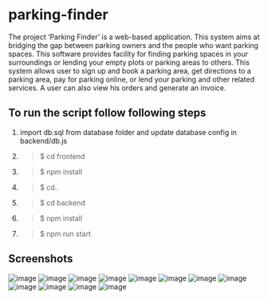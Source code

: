 # parking-finder
The project ‘Parking Finder’ is a web-based application. This system aims at bridging the gap between parking owners and the people who want parking spaces. This software provides facility for finding parking spaces in your surroundings or lending your empty plots or parking areas to others. This system allows user to sign up and book a parking area, get directions to a parking area, pay for parking online, or lend your parking and other related services. A user can also view his orders and generate an invoice. 

## To run the script follow following steps

1. import db.sql from database folder and update database config in backend/db.js 
2. >$ cd frontend
3. >$ npm install
4. >$ cd..
5. >$ cd backend
6. >$ npm install

7. >$ npm run start

## Screenshots
![image](https://user-images.githubusercontent.com/39465859/127919763-34edb11b-4b88-4de1-b9da-6fd36357b925.png)
![image](https://user-images.githubusercontent.com/39465859/127919811-831cabda-36ff-41ce-9557-ee21a1e5d55d.png)
![image](https://user-images.githubusercontent.com/39465859/127919913-a0df156a-158e-44d5-b2d1-63fbbd051e21.png)
![image](https://user-images.githubusercontent.com/39465859/127920138-29578250-b5a6-4c23-84f9-939a04d07962.png)
![image](https://user-images.githubusercontent.com/39465859/127920248-dd7afefa-4130-47e5-92d6-d9ca3a6e9f86.png)
![image](https://user-images.githubusercontent.com/39465859/127920368-557b678f-edf3-48a5-a501-7697bb37897a.png)
![image](https://user-images.githubusercontent.com/39465859/127920418-0e83596d-5cc2-4896-aec7-6e1cc12956e1.png)
![image](https://user-images.githubusercontent.com/39465859/127920475-2f072143-083b-4506-885d-279f0977d861.png)
![image](https://user-images.githubusercontent.com/39465859/127920542-7ba0844f-388c-4ef8-ab74-ff52125042ac.png)
![image](https://user-images.githubusercontent.com/39465859/127920594-366781b8-eac2-4468-97ba-48860fc745db.png)
![image](https://user-images.githubusercontent.com/39465859/127920722-d22fc83e-9acc-45eb-b97f-c47857bd23b3.png)
![image](https://user-images.githubusercontent.com/39465859/127920827-14e35ef7-4f94-4280-9bdb-b359c18c3dd9.png)
